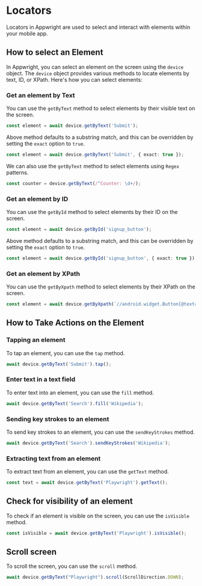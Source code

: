 # Locators

Locators in Appwright are used to select and interact with elements within your mobile app.

## How to select an Element

In Appwright, you can select an element on the screen using the `device` object. The `device` object provides various methods to locate elements by text, ID, or XPath. Here's how you can select elements:

### Get an element by Text

You can use the `getByText` method to select elements by their visible text on the screen.

```ts
const element = await device.getByText('Submit');
```

Above method defaults to a substring match, and this can be overridden by setting the `exact` option to `true`.

```ts
const element = await device.getByText('Submit', { exact: true });
```

We can also use the `getByText` method to select elements using `Regex` patterns.

```ts
const counter = device.getByText(/^Counter: \d+/);
```

### Get an element by ID

You can use the `getById` method to select elements by their ID on the screen.

```ts
const element = await device.getById('signup_button');
```

Above method defaults to a substring match, and this can be overridden by setting the `exact` option to `true`.

```ts
const element = await device.getById('signup_button', { exact: true });
```

### Get an element by XPath

You can use the `getByXpath` method to select elements by their XPath on the screen.

```ts
const element = await device.getByXpath(`//android.widget.Button[@text="Confirm"]`);
```

## How to Take Actions on the Element

### Tapping an element

To tap an element, you can use the `tap` method.

```ts
await device.getByText('Submit').tap();
```

### Enter text in a text field

To enter text into an element, you can use the `fill` method.

```ts
await device.getByText('Search').fill('Wikipedia');
```

### Sending key strokes to an element

To send key strokes to an element, you can use the `sendKeyStrokes` method.

```ts
await device.getByText('Search').sendKeyStrokes('Wikipedia');
```

### Extracting text from an element

To extract text from an element, you can use the `getText` method.

```ts
const text = await device.getByText('Playwright').getText();
```

## Check for visibility of an element

To check if an element is visible on the screen, you can use the `isVisible` method.

```ts
const isVisible = await device.getByText('Playwright').isVisible();
```

## Scroll screen

To scroll the screen, you can use the `scroll` method.

```ts
await device.getByText("Playwright").scroll(ScrollDirection.DOWN);
```
